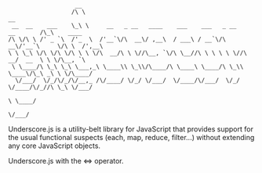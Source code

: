                        __                                                         
                      /\ \                                                         __           
     __  __    ___    \_\ \     __   _ __   ____    ___    ___   _ __    __       /\_\    ____  
    /\ \/\ \ /' _ `\  /'_  \  /'__`\/\  __\/ ,__\  / ___\ / __`\/\  __\/'__`\     \/\ \  /',__\ 
    \ \ \_\ \/\ \/\ \/\ \ \ \/\  __/\ \ \//\__, `\/\ \__//\ \ \ \ \ \//\  __/  __  \ \ \/\__, `\
     \ \____/\ \_\ \_\ \___,_\ \____\\ \_\\/\____/\ \____\ \____/\ \_\\ \____\/\_\ _\ \ \/\____/
      \/___/  \/_/\/_/\/__,_ /\/____/ \/_/ \/___/  \/____/\/___/  \/_/ \/____/\/_//\ \_\ \/___/ 
                                                                                  \ \____/      
                                                                                   \/___/
                                                                               
Underscore.js is a utility-belt library for JavaScript that provides 
support for the usual functional suspects (each, map, reduce, filter...) 
without extending any core JavaScript objects.

Underscore.js with the <=> operator.
